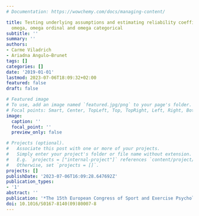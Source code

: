 ```yaml
---
# Documentation: https://wowchemy.com/docs/managing-content/

title: Testing underlying assumptions and estimating reliability coefficients alpha,
  omega, omega ordinal and omega categorical
subtitle: ''
summary: ''
authors:
- Carme Viladrich
- Ariadna Angulo—Brunet
tags: []
categories: []
date: '2019-01-01'
lastmod: 2023-07-06T18:09:32+02:00
featured: false
draft: false

# Featured image
# To use, add an image named `featured.jpg/png` to your page's folder.
# Focal points: Smart, Center, TopLeft, Top, TopRight, Left, Right, BottomLeft, Bottom, BottomRight.
image:
  caption: ''
  focal_point: ''
  preview_only: false

# Projects (optional).
#   Associate this post with one or more of your projects.
#   Simply enter your project's folder or file name without extension.
#   E.g. `projects = ["internal-project"]` references `content/project/deep-learning/index.md`.
#   Otherwise, set `projects = []`.
projects: []
publishDate: '2023-07-06T16:09:28.647692Z'
publication_types:
- '1'
abstract: ''
publication: '*The 15th European Congress of Sport and Exercise Psychology*'
doi: 10.1016/S0167-8140(09)80007-8
---
```

